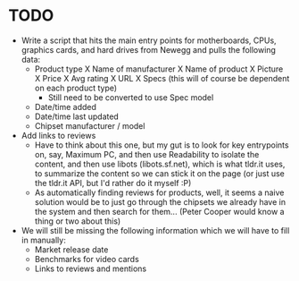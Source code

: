 TODO
====

* Write a script that hits the main entry points for motherboards, CPUs, graphics cards, and hard drives from Newegg and pulls the following data:
  - Product type
  X Name of manufacturer
  X Name of product
  X Picture
  X Price
  X Avg rating
  X URL
  X Specs (this will of course be dependent on each product type)
    - Still need to be converted to use Spec model
  - Date/time added
  - Date/time last updated
  - Chipset manufacturer / model
* Add links to reviews
  - Have to think about this one, but my gut is to look for key entrypoints on, say, Maximum PC, and then use Readability to isolate the content, and then use libots (libots.sf.net), which is what tldr.it uses, to summarize the content so we can stick it on the page (or just use the tldr.it API, but I'd rather do it myself :P)
  - As automatically finding reviews for products, well, it seems a naive solution would be to just go through the chipsets we already have in the system and then search for them... (Peter Cooper would know a thing or two about this)
* We will still be missing the following information which we will have to fill in manually:
  - Market release date
  - Benchmarks for video cards
  - Links to reviews and mentions
